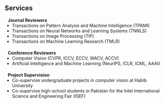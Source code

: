 ## Services

<h4 style="margin:0 10px 0;">Journal Reviewers</h4>

<ul style="margin:0 0 20px;">
  <li><autocolor>Transactions on Pattern Analysis and Machine Intelligence (TPAMI)</autocolor></li>
  <li><autocolor>Transactions on Neural Networks and Learning Systems (TNNLS)</autocolor></li>
  <li><autocolor>Transactions on Image Processing (TIP)</autocolor></li>
  <li><autocolor>Transactions on Machine Learning Research (TMLR)</autocolor></li>
</ul>

<h4 style="margin:0 10px 0;">Conference Reviewers</h4>

<ul style="margin:0 0 20px;">
  <li><autocolor>Computer Vision (CVPR, ICCV, ECCV, WACV, ACCV)</autocolor></li>
  <li><autocolor>Artificial Intelligence and Machine Learning (NeurIPS, ICLR, ICML, AAAI)</autocolor></li>
</ul>

<h4 style="margin:0 10px 0;">Project Supervision</h4>

<ul style="margin:0 0 20px;">
  <li><autocolor>Co-supervise undergraduate projects in computer vision at Habib University</autocolor></li>
  <li><autocolor>Co-supervise high-school students in Pakistan for the Intel International Science and Engineering Fair (ISEF)</autocolor></li>
</ul>